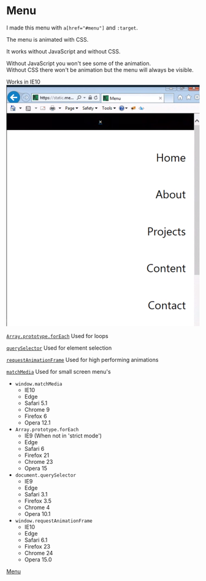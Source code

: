 # Menu

I made this menu with `a[href="#menu"]` and `:target`.

The menu is animated with CSS.

It works without JavaScript and without CSS.

Without JavaScript you won't see some of the animation. \
Without CSS there won't be animation but the menu will always be visible.

Works in IE10
![IE10](https://github.com/meesrutten/accessible-menu/blob/master/screenshot.png "IE10 test")


[`Array.prototype.forEach`](https://developer.mozilla.org/nl/docs/Web/JavaScript/Reference/Global_Objects/Array/forEach)
Used for loops

[`querySelector`](https://developer.mozilla.org/nl/docs/Web/API/Document/querySelector)
Used for element selection

[`requestAnimationFrame`](https://developer.mozilla.org/en-US/docs/Web/API/window/requestAnimationFrame)
Used for high performing animations

[`matchMedia`](https://developer.mozilla.org/en-US/docs/Web/API/Window/matchMedia)
Used for small screen menu's 

- `window.matchMedia`
	- IE10
	- Edge
	- Safari 5.1
	- Chrome 9
	- Firefox 6
	- Opera 12.1
- `Array.prototype.forEach`
	- IE9 (When not in 'strict mode')
	- Edge
	- Safari 6
	- Firefox 21
	- Chrome 23
	- Opera 15
- `document.querySelector`
	- IE9
	- Edge
	- Safari 3.1
	- Firefox 3.5
	- Chrome 4
	- Opera 10.1
- `window.requestAnimationFrame`
	- IE10
	- Edge
	- Safari 6.1
	- Firefox 23
	- Chrome 24
	- Opera 15.0


[Menu](https://static.meesrutten.me/minor/browser-tech/opdracht2/index.html/)
